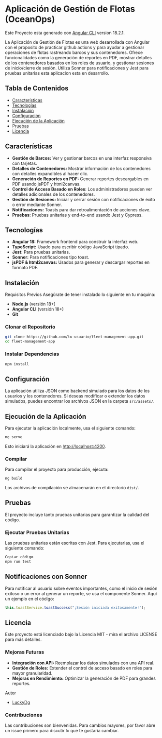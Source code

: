 # Aplicación de Gestión de Flotas (OceanOps)

Este Proyecto esta generado con [Angular CLI](https://github.com/angular/angular-cli) version 18.2.1.

La Aplicación de Gestión de Flotas es una web desarrollada con Angular con el proposito de practicar github actions y para ayudar a gestionar operaciones de flotas rastreando barcos y sus contenedores. Ofrece funcionalidades como la generación de reportes en PDF, mostrar detalles de los contenedores basados en los roles de usuario, y gestionar sesiones de inicio/cierre de sesión. Utiliza Sonner para notificaciones y Jest para pruebas unitarias esta aplicacion esta en desarrollo.

## Tabla de Contenidos

- [Características](#características)
- [Tecnologías](#tecnologías)
- [Instalación](#instalación)
- [Configuración](#configuración)
- [Ejecución de la Aplicación](#ejecución-de-la-aplicación)
- [Pruebas](#pruebas)
- [Licencia](#licencia)

## Características

- **Gestión de Barcos:** Ver y gestionar barcos en una interfaz responsiva con tarjetas.
- **Detalles de Contenedores:** Mostrar información de los contenedores con detalles expandibles al hacer clic.
- **Generación de Reportes en PDF:** Generar reportes descargables en PDF usando jsPDF y html2canvas.
- **Control de Acceso Basado en Roles:** Los administradores pueden ver detalles adicionales de los contenedores.
- **Gestión de Sesiones:** Iniciar y cerrar sesión con notificaciones de éxito o error mediante Sonner.
- **Notificaciones:** Toasts para dar retroalimentación de acciones clave.
- **Pruebas:** Pruebas unitarias y end-to-end usando Jest y Cypress.

## Tecnologías

- **Angular 18:** Framework frontend para construir la interfaz web.
- **TypeScript:** Usado para escribir código JavaScript tipado.
- **Jest:** Para pruebas unitarias.
- **Sonner:** Para notificaciones tipo toast.
- **jsPDF & html2canvas:** Usados para generar y descargar reportes en formato PDF.

## Instalación

Requisitos Previos
Asegúrate de tener instalado lo siguiente en tu máquina:

- **Node.js** (versión 18+)
- **Angular CLI** (versión 18+)
- **Git**

### Clonar el Repositorio

```bash
git clone https://github.com/tu-usuario/fleet-management-app.git
cd fleet-management-app
```

### Instalar Dependencias

```bash
npm install
```

## Configuración

La aplicación utiliza JSON como backend simulado para los datos de los usuarios y los contenedores. Si deseas modificar o extender los datos simulados, puedes encontrar los archivos JSON en la carpeta `src/assets/`.

## Ejecución de la Aplicación

Para ejecutar la aplicación localmente, usa el siguiente comando:

```bash
ng serve
```

Esto iniciará la aplicación en [http://localhost:4200](http://localhost:4200).

### Compilar

Para compilar el proyecto para producción, ejecuta:

```bash
ng build
```

Los archivos de compilación se almacenarán en el directorio `dist/`.

## Pruebas

El proyecto incluye tanto pruebas unitarias para garantizar la calidad del código.

### Ejecutar Pruebas Unitarias

Las pruebas unitarias están escritas con Jest. Para ejecutarlas, usa el siguiente comando:

```bash
Copiar código
npm run test
```

## Notificaciones con Sonner

Para notificar al usuario sobre eventos importantes, como el inicio de sesión exitoso o un error al generar un reporte, se usa el componente Sonner. Aquí un ejemplo en el código:

```typescript
this.toastService.toastSuccess("¡Sesión iniciada exitosamente!");
```

## Licencia

Este proyecto está licenciado bajo la Licencia MIT - mira el archivo LICENSE para más detalles.

### Mejoras Futuras

- **Integración con API:** Reemplazar los datos simulados con una API real.
- **Gestión de Roles:** Extender el control de acceso basado en roles para mayor granularidad.
- **Mejoras en Rendimiento:** Optimizar la generación de PDF para grandes reportes.

Autor

- [LuckyDg](https://github.com/LuckyDg)

### Contribuciones

Las contribuciones son bienvenidas. Para cambios mayores, por favor abre un issue primero para discutir lo que te gustaría cambiar.
